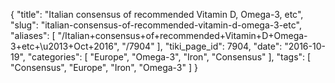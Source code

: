 {
    "title": "Italian consensus of recommended Vitamin D, Omega-3, etc",
    "slug": "italian-consensus-of-recommended-vitamin-d-omega-3-etc",
    "aliases": [
        "/Italian+consensus+of+recommended+Vitamin+D+Omega-3+etc+\u2013+Oct+2016",
        "/7904"
    ],
    "tiki_page_id": 7904,
    "date": "2016-10-19",
    "categories": [
        "Europe",
        "Omega-3",
        "Iron",
        "Consensus"
    ],
    "tags": [
        "Consensus",
        "Europe",
        "Iron",
        "Omega-3"
    ]
}